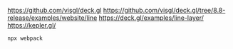 

https://github.com/visgl/deck.gl
https://github.com/visgl/deck.gl/tree/8.8-release/examples/website/line
https://deck.gl/examples/line-layer/
https://kepler.gl/

```
npx webpack
```